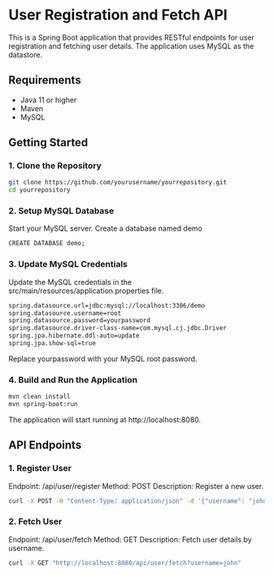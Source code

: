 # User Registration and Fetch API

This is a Spring Boot application that provides RESTful endpoints for user registration and fetching user details. The application uses MySQL as the datastore.

## Requirements

- Java 11 or higher
- Maven
- MySQL

## Getting Started

### 1. Clone the Repository

```bash
git clone https://github.com/yourusername/yourrepository.git
cd yourrepository
```

### 2. Setup MySQL Database
Start your MySQL server.
Create a database named demo

```bash
CREATE DATABASE demo;
```
### 3. Update MySQL Credentials
Update the MySQL credentials in the src/main/resources/application.properties file.
```bash
spring.datasource.url=jdbc:mysql://localhost:3306/demo
spring.datasource.username=root
spring.datasource.password=yourpassword
spring.datasource.driver-class-name=com.mysql.cj.jdbc.Driver
spring.jpa.hibernate.ddl-auto=update
spring.jpa.show-sql=true

```
Replace yourpassword with your MySQL root password.

### 4. Build and Run the Application
```bash
mvn clean install
mvn spring-boot:run
```

The application will start running at http://localhost:8080.

## API Endpoints

### 1. Register User
Endpoint: /api/user/register
Method: POST
Description: Register a new user.

```bash
curl -X POST -H "Content-Type: application/json" -d '{"username": "john", "email": "john@example.com", "password": "password123"}' http://localhost:8080/api/user/register
```
### 2. Fetch User
Endpoint: /api/user/fetch
Method: GET
Description: Fetch user details by username.
```bash
curl -X GET "http://localhost:8080/api/user/fetch?username=john"
```
